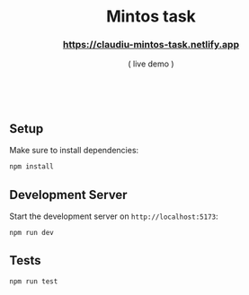 <h1 align="center">Mintos task</h1>

<h3 align="center">
  <a href="https://claudiu-mintos-task.netlify.app/" target="_blank" alt="Mintos task">https://claudiu-mintos-task.netlify.app</a>
</h3>
<p align="center">( live demo )</p>

<br/><br/><br/>

## Setup

Make sure to install dependencies:

```bash
npm install
```

## Development Server

Start the development server on `http://localhost:5173`:

```bash
npm run dev
```

## Tests

```bash
npm run test
```